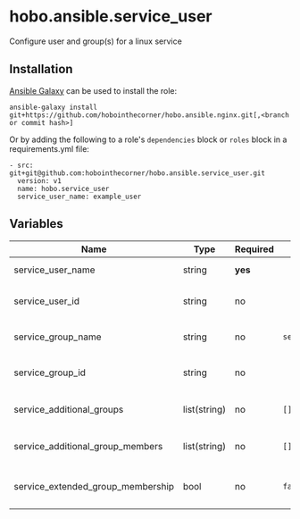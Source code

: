 # hobo.ansible.service_user
Configure user and group(s) for a linux service

## Installation
[Ansible Galaxy](https://galaxy.ansible.com/docs/using/installing.html) can be used to install the role:

`ansible-galaxy install git+https://github.com/hobointhecorner/hobo.ansible.nginx.git[,<branch or commit hash>]`

Or by adding the following to a role's `dependencies` block or `roles` block in a requirements.yml file:
```
- src: git+git@github.com:hobointhecorner/hobo.ansible.service_user.git
  version: v1
  name: hobo.service_user
  service_user_name: example_user
```

## Variables
|               Name                |     Type     | Required |       Default       | Description |
|-----------------------------------|--------------|----------|---------------------|-------------|
|         service_user_name         | string       | **yes**  |                     | The name of the user and group to be created |
|          service_user_id          | string       |   no     |                     | The UID of the user, will use a system-provided UID if not defined |
|         service_group_name        | string       |   no     | `service_user_name` | The name of the group to be created, defaults to the value of `service_user_name` |
|          service_group_id         | string       |   no     |                     | The GID of the group, will use a system-provided GID if not defined |
|     service_additional_groups     | list(string) |   no     |        `[]`         | A list of additional groups of which the service user should be a member |
|  service_additional_group_members | list(string) |   no     |        `[]`         | A list of additional users of which should be members of the service group |
| service_extended_group_membership | bool         |   no     |       `false`       | Add users provided in `service_additional_group_members` to groups provided in `service_additional_groups` |
